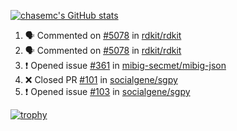 [![chasemc's GitHub stats](https://github-readme-stats.vercel.app/api?username=chasemc)](https://github.com/anuraghazra/github-readme-stats)


<!--START_SECTION:activity-->
1. 🗣 Commented on [#5078](https://github.com/rdkit/rdkit/issues/5078#issuecomment-2150539512) in [rdkit/rdkit](https://github.com/rdkit/rdkit)
2. 🗣 Commented on [#5078](https://github.com/rdkit/rdkit/issues/5078#issuecomment-2150488701) in [rdkit/rdkit](https://github.com/rdkit/rdkit)
3. ❗ Opened issue [#361](https://github.com/mibig-secmet/mibig-json/issues/361) in [mibig-secmet/mibig-json](https://github.com/mibig-secmet/mibig-json)
4. ❌ Closed PR [#101](https://github.com/socialgene/sgpy/pull/101) in [socialgene/sgpy](https://github.com/socialgene/sgpy)
5. ❗ Opened issue [#103](https://github.com/socialgene/sgpy/issues/103) in [socialgene/sgpy](https://github.com/socialgene/sgpy)
<!--END_SECTION:activity-->
[![trophy](https://github-profile-trophy.vercel.app/?username=chasemc)](https://github.com/ryo-ma/github-profile-trophy)

